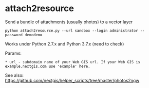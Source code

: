# attach2resource
Send a bundle of attachments (usually photos) to a vector layer

    python attach2resource.py --url sandbox --login administrator --password demodemo
    
Works under Python 2.7.x and Python 3.7.x (need to check)

Params:

    * url - subdomain name of your Web GIS url. If your Web GIS is example.nextgis.com use 'example' here.


See also: https://github.com/nextgis/helper_scripts/tree/master/photos2ngw